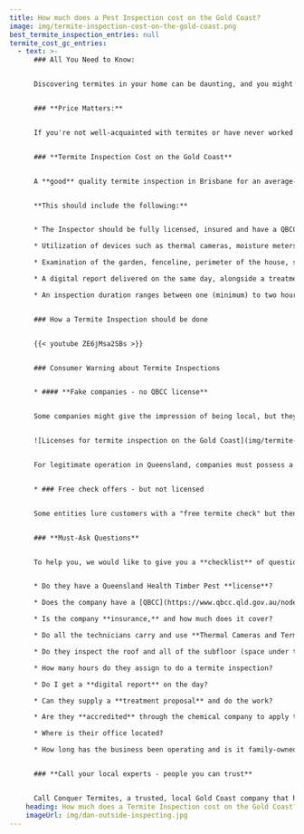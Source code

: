 ```yaml
---
title: How much does a Pest Inspection cost on the Gold Coast?
image: img/termite-inspection-cost-on-the-gold-coast.png
best_termite_inspection_entries: null
termite_cost_gc_entries:
  - text: >-
      ### All You Need to Know:


      Discovering termites in your home can be daunting, and you might be asking yourself – who do I contact and how much will it set me back?


      ### **Price Matters:**


      If you're not well-acquainted with termites or have never worked with a pest control expert before, it is likely your first question will be "How much"? However, it's crucial to ensure you’re comparing similar services when picking a company for your termite inspection. The sad reality is that the standard of service can vary widely and this is normally reflected in price.


      ### **Termite Inspection Cost on the Gold Coast**


      A **good** quality termite inspection in Brisbane for an average-sized house typically costs around **$330**.


      **This should include the following:**


      * The Inspector should be fully licensed, insured and have a QBCC license

      * Utilization of devices such as thermal cameras, moisture meters, and termatrac motion detectors.

      * Examination of the garden, fenceline, perimeter of the house, subfloor, internal exposed timbers, and the roof cavity.

      * A digital report delivered on the same day, alongside a treatment proposal.

      * An inspection duration ranges between one (minimum) to two hours. 


      ### How a Termite Inspection should be done


      {{< youtube ZE6jMsa2SBs >}}


      ### Consumer Warning about Termite Inspections


      * #### **Fake companies - no QBCC license**


      Some companies might give the impression of being local, but they might operate from distant interstate call centres without the requisite Queensland licenses.


      ![Licenses for termite inspection on the Gold Coast](img/termite-licenses-queensland.png)


      For legitimate operation in Queensland, companies must possess a [QBCC license](https://www.qbcc.qld.gov.au/). Without it, these are essentially **subcontractors** who might not have proper insurance and shouldn't advertise termite-related services.


      * ### Free check offers - but not licensed


      Some entities lure customers with a "free termite check" but then propose dubious and overpriced baiting systems. Often, these operators lack appropriate licensing and might ask you to sign waivers, sidestepping Australian Standards.


      ### **Must-Ask Questions**


      To help you, we would like to give you a **checklist** of questions you should ask when calling companies in Brisbane, Australia. You don’t need to ask them all - choose your best three:


      * Do they have a Queensland Health Timber Pest **license**?

      * Does the company have a [QBCC](https://www.qbcc.qld.gov.au/node/2526) (Queensland Building Construction Commission) **license**?

      * Is the company **insurance,** and how much does it cover?

      * Do all the technicians carry and use **Thermal Cameras and Termatrac** Motion Detection devices?

      * Do they inspect the roof and all of the subfloor (space under the floor)?

      * How many hours do they assign to do a termite inspection?

      * Do I get a **digital report** on the day?

      * Can they supply a **treatment proposal** and do the work?

      * Are they **accredited** through the chemical company to apply the product?

      * Where is their office located?

      * How long has the business been operating and is it family-owned?


      ### **Call your local experts - people you can trust**


      Call Conquer Termites, a trusted, local Gold Coast company that has been in business for 20 years.
    heading: How much does a Termite Inspection cost on the Gold Coast?
    imageUrl: img/dan-outside-inspecting.jpg
---
```


